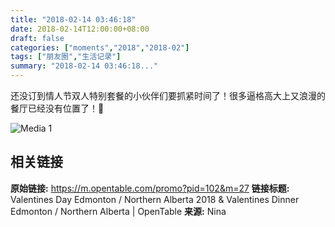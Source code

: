 ```yaml
---
title: "2018-02-14 03:46:18"
date: 2018-02-14T12:00:00+08:00
draft: false
categories: ["moments","2018","2018-02"]
tags: ["朋友圈","生活记录"]
summary: "2018-02-14 03:46:18..."
---
```


还没订到情人节双人特别套餐的小伙伴们要抓紧时间了！很多逼格高大上又浪漫的餐厅已经没有位置了！🌹

![Media 1](/Moments/photos/2018-02-14/201802140346180.jpg)

## 相关链接

**原始链接:** https://m.opentable.com/promo?pid=102&m=27
**链接标题:** Valentines Day Edmonton / Northern Alberta 2018 & Valentines Dinner Edmonton / Northern Alberta | OpenTable
**来源:** Nina

